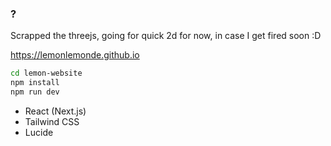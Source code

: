 ### ?

Scrapped the threejs, going for quick 2d for now, in case I get fired soon :D

https://lemonlemonde.github.io


```bash
cd lemon-website
npm install
npm run dev
```


- React (Next.js)
- Tailwind CSS
- Lucide